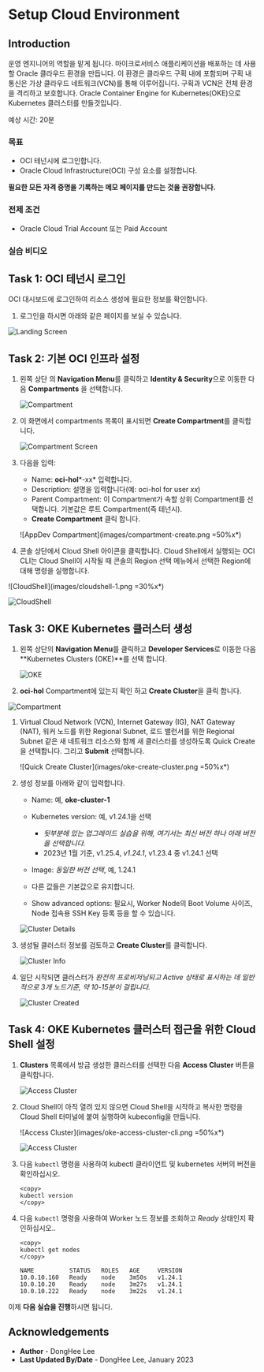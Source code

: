 # Setup Cloud Environment

## Introduction

운영 엔지니어의 역할을 맡게 됩니다. 마이크로서비스 애플리케이션을 배포하는 데 사용할 Oracle 클라우드 환경을 만듭니다. 이 환경은 클라우드 구획 내에 포함되며 구획 내 통신은 가상 클라우드 네트워크(VCN)를 통해 이루어집니다. 구획과 VCN은 전체 환경을 격리하고 보호합니다. Oracle Container Engine for Kubernetes(OKE)으로 Kubernetes 클러스터를 만들것입니다.

예상 시간: 20분

### 목표

- OCI 테넌시에 로그인합니다.
- Oracle Cloud Infrastructure(OCI) 구성 요소를 설정합니다.

**필요한 모든 자격 증명을 기록하는 메모 페이지를 만드는 것을 권장합니다.**

### 전제 조건

- Oracle Cloud Trial Account 또는 Paid Account

### 실습 비디오

[](youtube:sF-9e6yHBHI)


## Task 1: OCI 테넌시 로그인

   OCI 대시보드에 로그인하여 리소스 생성에 필요한 정보를 확인합니다.

1. 로그인을 하시면 아래와 같은 페이지를 보실 수 있습니다.

  ![Landing Screen](images/landing-screen.png " ")


## Task 2: 기본 OCI 인프라 설정

1. 왼쪽 상단 의 **Navigation Menu**를 클릭하고 **Identity & Security**으로 이동한 다음 **Compartments** 을 선택합니다.

   ![Compartment](images/id-compartment.png " ")

1. 이 화면에서 compartments 목록이 표시되면 **Create Compartment**를 클릭합니다.

   ![Compartment Screen](images/compartment-screen.png " ")

1. 다음을 입력:
      - Name: **oci-hol***-xx* 입력합니다.
      - Description: 설명을 입력합니다(예: oci-hol for user *xx*)
      - Parent Compartment: 이 Compartment가 속할 상위 Compartment를 선택합니다. 기본값은 루트 Compartment(즉 테넌시).
      - **Create Compartment** 클릭 합니다.

      ![AppDev Compartment](images/compartment-create.png =50%x*)

1. 콘솔 상단에서 Cloud Shell 아이콘을 클릭합니다. Cloud Shell에서 실행되는 OCI CLI는 Cloud Shell이 ​​시작될 때 콘솔의 Region 선택 메뉴에서 선택한 Region에 대해 명령을 실행합니다.

  ![CloudShell](images/cloudshell-1.png =30%x*)

  ![CloudShell](images/cloudshell-2.png " ")


## Task 3: OKE Kubernetes 클러스터 생성

1. 왼쪽 상단의 **Navigation Menu**를 클릭하고 **Developer Services**로 이동한 다음 **Kubernetes Clusters (OKE)**를 선택 합니다.

    ![OKE](images/developer-oke.png " ")

1. **oci-hol** Compartment에 있는지 확인 하고 **Create Cluster**을 클릭 합니다.

  ![Compartment](images/create-cluster.png " ")

1. Virtual Cloud Network (VCN), Internet Gateway (IG), NAT Gateway (NAT), 워커 노드를 위한 Regional Subnet, 로드 밸런서를 위한 Regional Subnet 같은 새 네트워크 리소스와 함께 새 클러스터를 생성하도록 Quick Create을 선택합니다. 그리고 **Submit** 선택합니다.

   ![Quick Create Cluster](images/oke-create-cluster.png =50%x*)

1. 생성 정보를 아래와 같이 입력합니다.
    - Name: 예, **oke-cluster-1**
    - Kubernetes version: 예, v1.24.1을 선택
        * *뒷부분에 있는 업그레이드 실습을 위해, 여기서는 최신 버전 하나 아래 버전을 선택합니다.*
        * 2023년 1월 기준, v1.25.4, *v1.24.1*, v1.23.4 중 v1.24.1 선택

    - Image: *동일한 버전 선택*, 예, 1.24.1
    - 다른 값들은 기본값으로 유지합니다.
    - Show advanced options: 필요시, Worker Node의 Boot Volume 사이즈, Node 접속용 SSH Key 등록 등을 할 수 있습니다.
    
    ![Cluster Details](images/oke-create-cluster-details.png " ")


1. 생성될 클러스터 정보를 검토하고 **Create Cluster**를 클릭합니다.

   ![Cluster Info](images/oke-create-cluster-details-review.png " ")

1. 일단 시작되면 클러스터가 *완전히 프로비저닝되고 Active 상태로 표시하는 데 일반적으로 3개 노드기준, 약 10-15분이 걸립니다.*

    ![Cluster Created](images/oke-cluster-created.png )

## Task 4: OKE Kubernetes 클러스터 접근을 위한 Cloud Shell 설정

1. **Clusters** 목록에서 방금 생성한 클러스터를 선택한 다음 **Access Cluster** 버튼을 클릭합니다.

   ![Access Cluster](images/oke-access-cluster.png " ")

1. Cloud Shell이 ​​아직 열려 있지 않으면 Cloud Shell을 시작하고 복사한 명령을 Cloud Shell 터미널에 붙여 실행하여 kubeconfig을 만듭니다.

   ![Access Cluster](images/oke-access-cluster-cli.png =50%x*)

   ![Access Cluster](images/oke-cloud-shell-create-kubeconfig.png " ")

1. 다음 `kubectl` 명령을 사용하여 kubectl 클라이언트 및 kubernetes 서버의 버전을 확인하십시오.

    ````shell
    <copy>
    kubectl version
    </copy>
    ````

1. 다음 `kubectl` 명령을 사용하여 Worker 노드 정보를 조회하고 _Ready_ 상태인지 확인하십시오..

    ````shell
    <copy>
    kubectl get nodes
    </copy>
    ````

    ````shell
    NAME          STATUS   ROLES   AGE     VERSION
    10.0.10.160   Ready    node    3m50s   v1.24.1
    10.0.10.20    Ready    node    3m27s   v1.24.1
    10.0.10.222   Ready    node    3m22s   v1.24.1
    ````

이제 **다음 실습을 진행**하시면 됩니다.

## Acknowledgements

- **Author** - DongHee Lee
- **Last Updated By/Date** - DongHee Lee, January 2023
